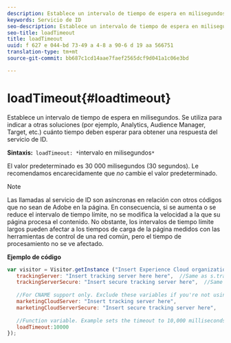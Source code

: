 ```yaml
---
description: Establece un intervalo de tiempo de espera en milisegundos. Se utiliza para indicar a otras soluciones (por ejemplo, Analytics, Audience Manager, Target, etc.) cuánto tiempo deben esperar para obtener una respuesta del servicio de ID.
keywords: Servicio de ID
seo-description: Establece un intervalo de tiempo de espera en milisegundos. Se utiliza para indicar a otras soluciones (por ejemplo, Analytics, Audience Manager, Target, etc.) cuánto tiempo deben esperar para obtener una respuesta del servicio de ID.
seo-title: loadTimeout
title: loadTimeout
uuid: f 627 e 044-bd 73-49 a 4-8 a 90-6 d 19 aa 566751
translation-type: tm+mt
source-git-commit: bb687c1cd14aae7faef2565dcf9d041a1c06e3bd

---
```



# loadTimeout{#loadtimeout}

Establece un intervalo de tiempo de espera en milisegundos. Se utiliza para indicar a otras soluciones (por ejemplo, Analytics, Audience Manager, Target, etc.) cuánto tiempo deben esperar para obtener una respuesta del servicio de ID.

**Sintaxis:**` loadTimeout: *`intervalo en milisegundos`*`

El valor predeterminado es 30 000 milisegundos (30 segundos). Le recomendamos encarecidamente que *no* cambie el valor predeterminado.

>[!NOTE]
>
>Las llamadas al servicio de ID son asíncronas en relación con otros códigos que no sean de Adobe en la página. En consecuencia, si se aumenta o se reduce el intervalo de tiempo límite, no se modifica la velocidad a la que su página procesa el contenido. No obstante, los intervalos de tiempo límite largos pueden afectar a los tiempos de carga de la página medidos con las herramientas de control de una red común, pero el tiempo de procesamiento no se ve afectado.

**Ejemplo de código**

```js
var visitor = Visitor.getInstance ("Insert Experience Cloud organization ID here",{ 
   trackingServer: "Insert tracking server here here",  //Same as s.trackingServer 
   trackingServerSecure: "Insert secure tracking server here",  //Same as s.trackingServerSecure 
 
   //For CNAME support only. Exclude these variables if you're not using CNAME 
   marketingCloudServer: "Insert tracking server here", 
   marketingCloudServerSecure: "Insert secure tracking server here", 
 
   //Function variable. Example sets the timeout to 10,000 milliseconds (10 seconds). 
   loadTimeout:10000 
});
```

